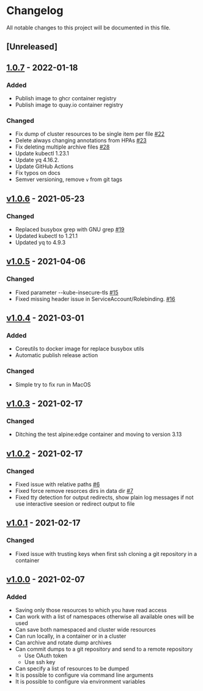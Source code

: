 # Changelog

All notable changes to this project will be documented in this file.

## [Unreleased]

## [1.0.7](https://github.com/WoozyMasta/kube-dump/releases/tag/1.0.7) - 2022-01-18

### Added

* Publish image to ghcr container registry
* Publish image to quay.io container registry

### Changed

* Fix dump of cluster resources to be single item per file
  [#22](https://github.com/WoozyMasta/kube-dump/pull/22)
* Delete always changing annotations from HPAs
  [#23](https://github.com/WoozyMasta/kube-dump/pull/23)
* Fix deleting multiple archive files
  [#28](https://github.com/WoozyMasta/kube-dump/pull/28)
* Update kubectl 1.23.1
* Update yq 4.16.2.
* Update GitHub Actions
* Fix typos on docs
* Semver versioning, remove `v` from git tags

## [v1.0.6](https://github.com/WoozyMasta/kube-dump/releases/tag/v1.0.6) - 2021-05-23

### Changed

* Replaced busybox grep with GNU grep
  [#19](https://github.com/WoozyMasta/kube-dump/issues/19)
* Updated kubectl to 1.21.1
* Updated yq to 4.9.3

## [v1.0.5](https://github.com/WoozyMasta/kube-dump/releases/tag/v1.0.5) - 2021-04-06

### Changed

* Fixed parameter --kube-insecure-tls
  [#15](https://github.com/WoozyMasta/kube-dump/issues/15)
* Fixed missing header issue in ServiceAccount/Rolebinding.
  [#16](https://github.com/WoozyMasta/kube-dump/issues/16)

## [v1.0.4](https://github.com/WoozyMasta/kube-dump/releases/tag/v1.0.4) - 2021-03-01

### Added

* Coreutils to docker image for replace busybox utils
* Automatic publish release action

### Changed

* Simple try to fix run in MacOS

## [v1.0.3](https://github.com/WoozyMasta/kube-dump/releases/tag/v1.0.3) - 2021-02-17

### Changed

* Ditching the test alpine:edge container and moving to version 3.13

## [v1.0.2](https://github.com/WoozyMasta/kube-dump/releases/tag/v1.0.2) - 2021-02-17

### Changed

* Fixed issue with relative paths
  [#6](https://github.com/WoozyMasta/kube-dump/issues/6)
* Fixed force remove resorces dirs in data dir
  [#7](https://github.com/WoozyMasta/kube-dump/issues/7)
* Fixed tty detection for output redirects, show plain log messages if not use
interactive seesion or redirect output to file

## [v1.0.1](https://github.com/WoozyMasta/kube-dump/releases/tag/v1.0.1) - 2021-02-17

### Changed

* Fixed issue with trusting keys when first ssh cloning a git repository
in a container

## [v1.0.0](/releases/tag/v1.0.0) - 2021-02-07

### Added

* Saving only those resources to which you have read access
* Can work with a list of namespaces otherwise all available ones will be used
* Can save both namespaced and cluster wide resources
* Can run locally, in a container or in a cluster
* Can archive and rotate dump archives
* Can commit dumps to a git repository and send to a remote repository
  * Use OAuth token
  * Use ssh key
* Can specify a list of resources to be dumped
* It is possible to configure via command line arguments
* It is possible to configure via environment variables

